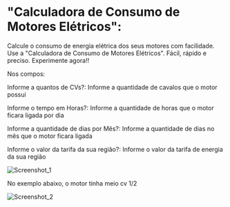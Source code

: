 # "Calculadora de Consumo de Motores Elétricos":

Calcule o consumo de energia elétrica dos seus motores com facilidade. Use a "Calculadora de Consumo de Motores Elétricos". Fácil, rápido e preciso. Experimente agora!!

Nos compos: 

Informe a quantos de CVs?: Informe a quantidade de cavalos que o motor possui

Informe o tempo em Horas?: Informe a quantidade de horas que o motor ficara ligada por dia

Informe a quantidade de dias por Mês?: Informe a quantidade de dias no mês que o motor ficara ligada

Informe o valor da tarifa da sua região?: Informe o valor da tarifa de energia da sua região 


![Screenshot_1](https://user-images.githubusercontent.com/122631576/215925571-0e5cde52-28f7-4774-b7a2-f5c6fcb4510b.png)

No exemplo abaixo, o motor tinha meio cv 1/2

![Screenshot_2](https://user-images.githubusercontent.com/122631576/215928178-bba88dad-33b1-4bc8-9f36-38cd44bd0524.png)
